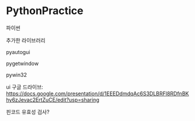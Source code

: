 # PythonPractice
파이썬

추가한 라이브러리   

pyautogui   

pygetwindow   

pywin32

ui 구글 드라이브: https://docs.google.com/presentation/d/1EEEDdmdqAc6S3DLBRFl8RDfnBKhy6zJevac2ErtZuCE/edit?usp=sharing

핀코드 유효성 검사?